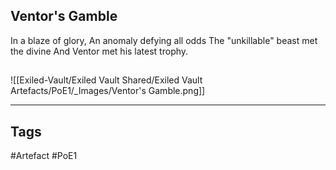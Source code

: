 ## Ventor's Gamble
In a blaze of glory,
An anomaly defying all odds
The "unkillable" beast met the divine
And Ventor met his latest trophy.
##
![[Exiled-Vault/Exiled Vault Shared/Exiled Vault Artefacts/PoE1/_Images/Ventor's Gamble.png]]

---
## Tags
#Artefact
#PoE1